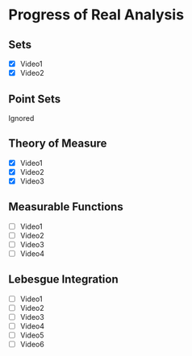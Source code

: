 
# Progress of Real Analysis

## Sets

- [x] Video1
- [x] Video2

## Point Sets

Ignored

## Theory of Measure

- [x] Video1
- [x] Video2
- [x] Video3

## Measurable Functions

- [ ] Video1
- [ ] Video2
- [ ] Video3
- [ ] Video4

## Lebesgue Integration


- [ ] Video1
- [ ] Video2
- [ ] Video3
- [ ] Video4
- [ ] Video5
- [ ] Video6
